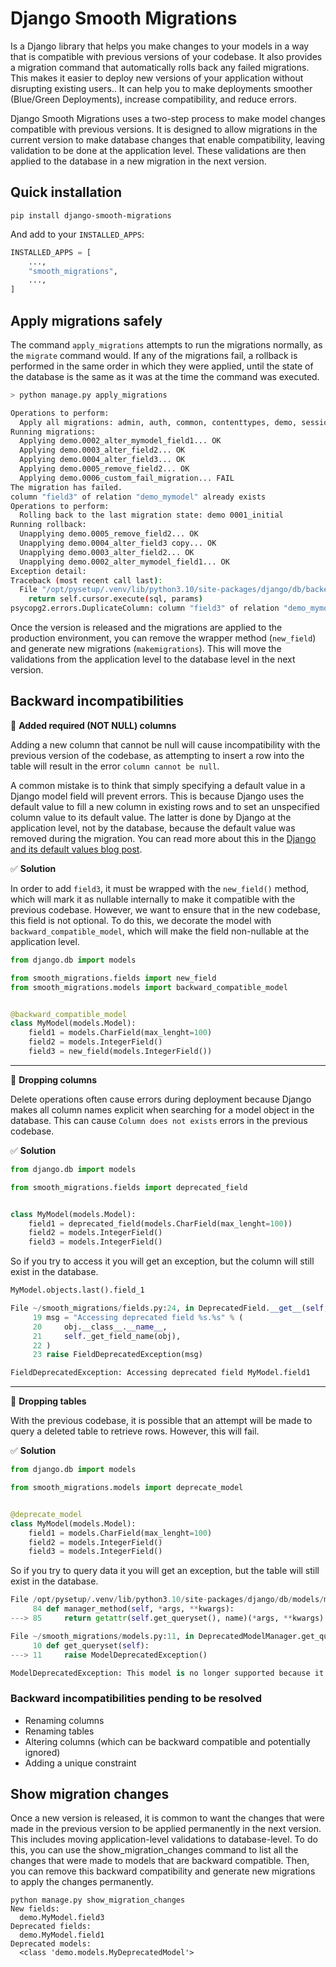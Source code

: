 # Django Smooth Migrations

Is a Django library that helps you make changes to your models in a way that is compatible with previous versions of your codebase. It also provides a migration command that automatically rolls back any failed migrations. This makes it easier to deploy new versions of your application without disrupting existing users.. It can help you to make deployments smoother (Blue/Green Deployments), increase compatibility, and reduce errors.

Django Smooth Migrations uses a two-step process to make model changes compatible with previous versions. It is designed to allow migrations in the current version to make database changes that enable compatibility, leaving validation to be done at the application level. These validations are then applied to the database in a new migration in the next version.

## Quick installation

```
pip install django-smooth-migrations
```

And add to your ``INSTALLED_APPS``:

```python
INSTALLED_APPS = [
    ...,
    "smooth_migrations",
    ...,
]
```

## Apply migrations safely

The command `apply_migrations` attempts to run the migrations normally, as the `migrate` command would. If any of the migrations fail, a rollback is performed in the same order in which they were applied, until the state of the database is the same as it was at the time the command was executed.

```bash
> python manage.py apply_migrations

Operations to perform:
  Apply all migrations: admin, auth, common, contenttypes, demo, sessions
Running migrations:
  Applying demo.0002_alter_mymodel_field1... OK
  Applying demo.0003_alter_field2... OK
  Applying demo.0004_alter_field3... OK
  Applying demo.0005_remove_field2... OK
  Applying demo.0006_custom_fail_migration... FAIL
The migration has failed.
column "field3" of relation "demo_mymodel" already exists
Operations to perform:
  Rolling back to the last migration state: demo 0001_initial
Running rollback:
  Unapplying demo.0005_remove_field2... OK
  Unapplying demo.0004_alter_field3 copy... OK
  Unapplying demo.0003_alter_field2... OK
  Unapplying demo.0002_alter_mymodel_field1... OK
Exception detail:
Traceback (most recent call last):
  File "/opt/pysetup/.venv/lib/python3.10/site-packages/django/db/backends/utils.py", line 89, in _execute
    return self.cursor.execute(sql, params)
psycopg2.errors.DuplicateColumn: column "field3" of relation "demo_mymodel" already exists
```
Once the version is released and the migrations are applied to the production environment, you can remove the wrapper method (`new_field`) and generate new migrations (`makemigrations`). This will move the validations from the application level to the database level in the next version.

## Backward incompatibilities

:rotating_light: **Added required (NOT NULL) columns**

Adding a new column that cannot be null will cause incompatibility with the previous version of the codebase, as attempting to insert a row into the table will result in the error `column cannot be null`.

A common mistake is to think that simply specifying a default value in a Django model field will prevent errors. This is because Django uses the default value to fill a new column in existing rows and to set an unspecified column value to its default value. The latter is done by Django at the application level, not by the database, because the default value was removed during the migration. You can read more about this in the [Django and its default values blog post](https://medium.com/botify-labs/django-and-its-default-values-c21a13cff9f).

:white_check_mark: **Solution**

In order to add `field3`, it must be wrapped with the `new_field()` method, which will mark it as nullable internally to make it compatible with the previous codebase. However, we want to ensure that in the new codebase, this field is not optional. To do this, we decorate the model with `backward_compatible_model`, which will make the field non-nullable at the application level.

```python
from django.db import models

from smooth_migrations.fields import new_field
from smooth_migrations.models import backward_compatible_model


@backward_compatible_model
class MyModel(models.Model):
    field1 = models.CharField(max_lenght=100)
    field2 = models.IntegerField()
    field3 = new_field(models.IntegerField())
```

***

:rotating_light: **Dropping columns**

Delete operations often cause errors during deployment because Django makes all column names explicit when searching for a model object in the database. This can cause `Column does not exists` errors in the previous codebase. 

:white_check_mark: **Solution**

```python
from django.db import models

from smooth_migrations.fields import deprecated_field


class MyModel(models.Model):
    field1 = deprecated_field(models.CharField(max_lenght=100))
    field2 = models.IntegerField()
    field3 = models.IntegerField()
```

So if you try to access it you will get an exception, but the column will still exist in the database.

```python
MyModel.objects.last().field_1

File ~/smooth_migrations/fields.py:24, in DeprecatedField.__get__(self, obj, type)
     19 msg = "Accessing deprecated field %s.%s" % (
     20     obj.__class__.__name__,
     21     self._get_field_name(obj),
     22 )
     23 raise FieldDeprecatedException(msg)

FieldDeprecatedException: Accessing deprecated field MyModel.field1
```

***

:rotating_light: **Dropping tables**

With the previous codebase, it is possible that an attempt will be made to query a deleted table to retrieve rows. However, this will fail.

:white_check_mark: **Solution**

```python
from django.db import models

from smooth_migrations.models import deprecate_model


@deprecate_model
class MyModel(models.Model):
    field1 = models.CharField(max_lenght=100)
    field2 = models.IntegerField()
    field3 = models.IntegerField()
```
So if you try to query data it you will get an exception, but the table will still exist in the database.

```python
File /opt/pysetup/.venv/lib/python3.10/site-packages/django/db/models/manager.py:85, in BaseManager._get_queryset_methods.<locals>.create_method.<locals>.manager_method(self, *args, **kwargs)
     84 def manager_method(self, *args, **kwargs):
---> 85     return getattr(self.get_queryset(), name)(*args, **kwargs)

File ~/smooth_migrations/models.py:11, in DeprecatedModelManager.get_queryset(self)
     10 def get_queryset(self):
---> 11     raise ModelDeprecatedException()

ModelDeprecatedException: This model is no longer supported because it is deprecated and will be removed in the next version.
```

### Backward incompatibilities pending to be resolved

* Renaming columns
* Renaming tables
* Altering columns (which can be backward compatible and potentially ignored)
* Adding a unique constraint

## Show migration changes

Once a new version is released, it is common to want the changes that were made in the previous version to be applied permanently in the next version. This includes moving application-level validations to database-level. To do this, you can use the show_migration_changes command to list all the changes that were made to models that are backward compatible. Then, you can remove this backward compatibility and generate new migrations to apply the changes permanently.

```
python manage.py show_migration_changes
New fields:
  demo.MyModel.field3
Deprecated fields:
  demo.MyModel.field1
Deprecated models:
  <class 'demo.models.MyDeprecatedModel'>
```